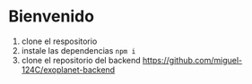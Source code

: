 # Bienvenido
1. clone el respositorio
2. instale las dependencias `npm i`
3. clone el repositorio del backend https://github.com/miguel-124C/exoplanet-backend